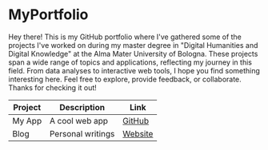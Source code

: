 # MyPortfolio
Hey there! This is my GitHub portfolio where I've gathered some of the projects I've worked on during my master degree in "Digital Humanities and Digital Knowledge" at the Alma Mater University of Bologna. These projects span a wide range of topics and applications, reflecting my journey in this field. From data analyses to interactive web tools, I hope you find something interesting here. Feel free to explore, provide feedback, or collaborate. Thanks for checking it out!

| Project | Description       | Link                          |
|---------|-------------------|-------------------------------|
| My App  | A cool web app    | [GitHub](https://github.com) |
| Blog    | Personal writings | [Website](https://example.com) |
